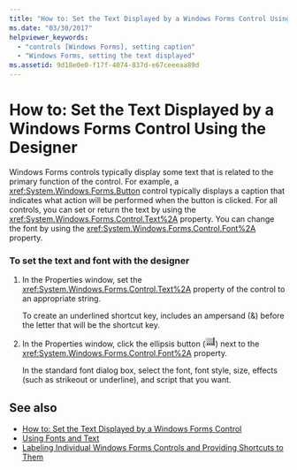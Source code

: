 ```yaml
---
title: "How to: Set the Text Displayed by a Windows Forms Control Using the Designer"
ms.date: "03/30/2017"
helpviewer_keywords: 
  - "controls [Windows Forms], setting caption"
  - "Windows Forms, setting the text displayed"
ms.assetid: 9d18e0e0-f17f-4074-837d-e67ceeeaa89d
---
```

# How to: Set the Text Displayed by a Windows Forms Control Using the Designer
Windows Forms controls typically display some text that is related to the primary function of the control. For example, a <xref:System.Windows.Forms.Button> control typically displays a caption that indicates what action will be performed when the button is clicked. For all controls, you can set or return the text by using the <xref:System.Windows.Forms.Control.Text%2A> property. You can change the font by using the <xref:System.Windows.Forms.Control.Font%2A> property.  
  
### To set the text and font with the designer  
  
1. In the Properties window, set the <xref:System.Windows.Forms.Control.Text%2A> property of the control to an appropriate string.  
  
     To create an underlined shortcut key, includes an ampersand (&) before the letter that will be the shortcut key.  
  
2.  In the Properties window, click the ellipsis button (![Use the ellipsis button to access the CellStyle Builder dialog box.](./media/how-to-set-the-text-displayed-by-a-windows-forms-control-using-the-designer/visual-studio-ellipsis-button.png)) next to the <xref:System.Windows.Forms.Control.Font%2A> property.  
  
     In the standard font dialog box, select the font, font style, size, effects (such as strikeout or underline), and script that you want.  
  
## See also

- [How to: Set the Text Displayed by a Windows Forms Control](how-to-set-the-text-displayed-by-a-windows-forms-control.md)
- [Using Fonts and Text](../advanced/using-fonts-and-text.md)
- [Labeling Individual Windows Forms Controls and Providing Shortcuts to Them](labeling-individual-windows-forms-controls-and-providing-shortcuts-to-them.md)
